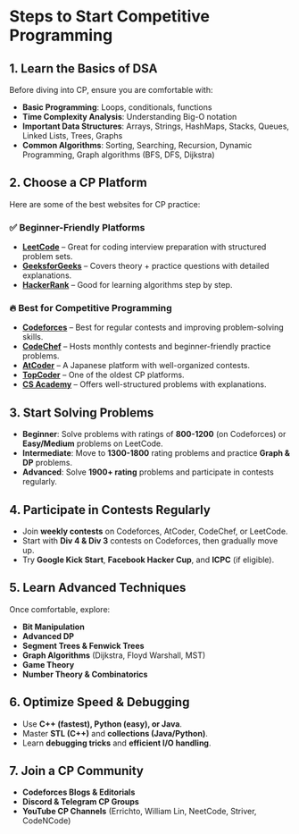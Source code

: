 # Steps to Start Competitive Programming

## 1. Learn the Basics of DSA
Before diving into CP, ensure you are comfortable with:

- **Basic Programming**: Loops, conditionals, functions
- **Time Complexity Analysis**: Understanding Big-O notation
- **Important Data Structures**: Arrays, Strings, HashMaps, Stacks, Queues, Linked Lists, Trees, Graphs
- **Common Algorithms**: Sorting, Searching, Recursion, Dynamic Programming, Graph algorithms (BFS, DFS, Dijkstra)

## 2. Choose a CP Platform
Here are some of the best websites for CP practice:

### ✅ Beginner-Friendly Platforms
- **[LeetCode](https://leetcode.com/)** – Great for coding interview preparation with structured problem sets.
- **[GeeksforGeeks](https://practice.geeksforgeeks.org/)** – Covers theory + practice questions with detailed explanations.
- **[HackerRank](https://www.hackerrank.com/)** – Good for learning algorithms step by step.

### 🔥 Best for Competitive Programming
- **[Codeforces](https://codeforces.com/)** – Best for regular contests and improving problem-solving skills.
- **[CodeChef](https://www.codechef.com/)** – Hosts monthly contests and beginner-friendly practice problems.
- **[AtCoder](https://atcoder.jp/)** – A Japanese platform with well-organized contests.
- **[TopCoder](https://www.topcoder.com/)** – One of the oldest CP platforms.
- **[CS Academy](https://csacademy.com/)** – Offers well-structured problems with explanations.

## 3. Start Solving Problems
- **Beginner**: Solve problems with ratings of **800-1200** (on Codeforces) or **Easy/Medium** problems on LeetCode.
- **Intermediate**: Move to **1300-1800** rating problems and practice **Graph & DP** problems.
- **Advanced**: Solve **1900+ rating** problems and participate in contests regularly.

## 4. Participate in Contests Regularly
- Join **weekly contests** on Codeforces, AtCoder, CodeChef, or LeetCode.
- Start with **Div 4 & Div 3** contests on Codeforces, then gradually move up.
- Try **Google Kick Start**, **Facebook Hacker Cup**, and **ICPC** (if eligible).

## 5. Learn Advanced Techniques
Once comfortable, explore:

- **Bit Manipulation**
- **Advanced DP**
- **Segment Trees & Fenwick Trees**
- **Graph Algorithms** (Dijkstra, Floyd Warshall, MST)
- **Game Theory**
- **Number Theory & Combinatorics**

## 6. Optimize Speed & Debugging
- Use **C++ (fastest), Python (easy), or Java**.
- Master **STL (C++)** and **collections (Java/Python)**.
- Learn **debugging tricks** and **efficient I/O handling**.

## 7. Join a CP Community
- **Codeforces Blogs & Editorials**
- **Discord & Telegram CP Groups**
- **YouTube CP Channels** (Errichto, William Lin, NeetCode, Striver, CodeNCode)
